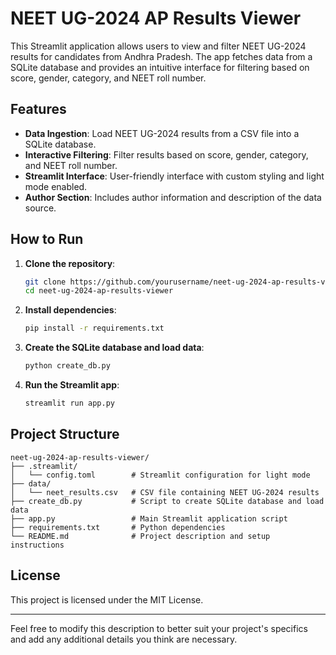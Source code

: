 # NEET UG-2024 AP Results Viewer

This Streamlit application allows users to view and filter NEET UG-2024 results for candidates from Andhra Pradesh. The app fetches data from a SQLite database and provides an intuitive interface for filtering based on score, gender, category, and NEET roll number.

## Features

- **Data Ingestion**: Load NEET UG-2024 results from a CSV file into a SQLite database.
- **Interactive Filtering**: Filter results based on score, gender, category, and NEET roll number.
- **Streamlit Interface**: User-friendly interface with custom styling and light mode enabled.
- **Author Section**: Includes author information and description of the data source.

## How to Run

1. **Clone the repository**:
    ```sh
    git clone https://github.com/yourusername/neet-ug-2024-ap-results-viewer.git
    cd neet-ug-2024-ap-results-viewer
    ```

2. **Install dependencies**:
    ```sh
    pip install -r requirements.txt
    ```

3. **Create the SQLite database and load data**:
    ```sh
    python create_db.py
    ```

4. **Run the Streamlit app**:
    ```sh
    streamlit run app.py
    ```

## Project Structure

```
neet-ug-2024-ap-results-viewer/
├── .streamlit/
│   └── config.toml        # Streamlit configuration for light mode
├── data/
│   └── neet_results.csv   # CSV file containing NEET UG-2024 results
├── create_db.py           # Script to create SQLite database and load data
├── app.py                 # Main Streamlit application script
├── requirements.txt       # Python dependencies
└── README.md              # Project description and setup instructions
```

## License

This project is licensed under the MIT License.

---

Feel free to modify this description to better suit your project's specifics and add any additional details you think are necessary.
